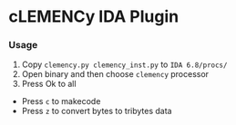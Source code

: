 
cLEMENCy IDA Plugin
===================


### Usage

1. Copy `clemency.py clemency_inst.py` to `IDA 6.8/procs/`
2. Open binary and then choose `clemency` processor
3. Press Ok to all


- Press `c` to makecode
- Press `z` to convert bytes to tribytes data
